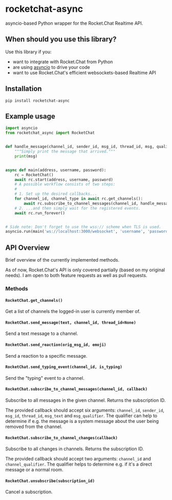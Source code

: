 # rocketchat-async

asyncio-based Python wrapper for the Rocket.Chat Realtime API.

## When should you use this library?

Use this library if you:

- want to integrate with Rocket.Chat from Python
- are using [asyncio](https://docs.python.org/3/library/asyncio.html) to drive your code
- want to use Rocket.Chat's efficient websockets-based Realtime API

## Installation

`pip install rocketchat-async`

## Example usage

```python
import asyncio
from rocketchat_async import RocketChat


def handle_message(channel_id, sender_id, msg_id, thread_id, msg, qualifier):
    """Simply print the message that arrived."""
    print(msg)


async def main(address, username, password):
    rc = RocketChat()
    await rc.start(address, username, password)
    # A possible workflow consists of two steps:
    #
    # 1. Set up the desired callbacks...
    for channel_id, channel_type in await rc.get_channels():
        await rc.subscribe_to_channel_messages(channel_id, handle_message)
    # 2. ...and then simply wait for the registered events.
    await rc.run_forever()


# Side note: Don't forget to use the wss:// scheme when TLS is used.
asyncio.run(main('ws://localhost:3000/websocket', 'username', 'password'))
```

## API Overview

Brief overview of the currently implemented methods.

As of now, Rocket.Chat's API is only covered partially (based on my original
needs). I am open to both feature requests as well as pull requests.

### Methods

#### `RocketChat.get_channels()`

Get a list of channels the logged-in user is currently member of.

#### `RocketChat.send_message(text, channel_id, thread_id=None)`

Send a text message to a channel.

#### `RocketChat.send_reaction(orig_msg_id, emoji)`

Send a reaction to a specific message.

#### `RocketChat.send_typing_event(channel_id, is_typing)`

Send the "typing" event to a channel.

#### `RocketChat.subscribe_to_channel_messages(channel_id, callback)`

Subscribe to all messages in the given channel. Returns the subscription ID.

The provided callback should accept six arguments: `channel_id`,
`sender_id`, `msg_id`, `thread_id`, `msg_text` and
`msg_qualifier`. The qualifier can help to determine if e.g. the
message is a system message about the user being removed from
the channel.

#### `RocketChat.subscribe_to_channel_changes(callback)`

Subscribe to all changes in channels. Returns the subscription ID.

The provided callback should accept two arguments: `channel_id`
and `channel_qualifier`. The qualifier helps to determine e.g.
if it's a direct message or a normal room.

#### `RocketChat.unsubscribe(subscription_id)`

Cancel a subscription.
